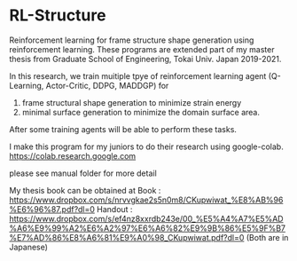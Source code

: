 # RL-Structure

Reinforcement learning for frame structure shape generation using reinforcement learning.
These programs are extended part of my master thesis from Graduate School of Engineering, Tokai Univ. Japan 2019-2021.

In this research, we train muitiple tpye of reinforcement learning agent (Q-Learning, Actor-Critic, DDPG, MADDGP) for 

1. frame structural shape generation to minimize strain energy 
2. minimal surface generation to minimize the domain surface area.

After some training agents will be able to perform these tasks.

I make this program for my juniors to do their research using google-colab.
https://colab.research.google.com

please see manual folder for more detail

My thesis book can be obtained at 
Book : https://www.dropbox.com/s/nrvvgkae2s5n0m8/CKupwiwat_%E8%AB%96%E6%96%87.pdf?dl=0
Handout : https://www.dropbox.com/s/ef4nz8xxrdb243e/00_%E5%A4%A7%E5%AD%A6%E9%99%A2%E6%A2%97%E6%A6%82%E9%9B%86%E5%9F%B7%E7%AD%86%E8%A6%81%E9%A0%98_CKupwiwat.pdf?dl=0
(Both are in Japanese)

